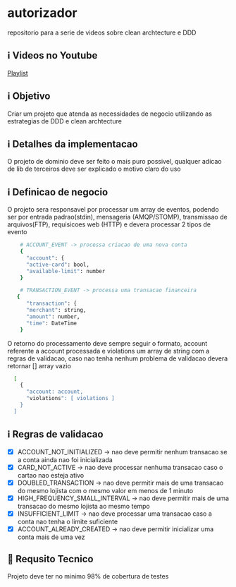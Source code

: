 # autorizador
repositorio para a serie de videos sobre clean archtecture e DDD

## :information_source: Videos no Youtube
[Playlist](https://www.youtube.com/playlist?list=PLl-Um_Xc4KnMPd5iB_ixeYTCw-eHLmG_k)

## :information_source: Objetivo
Criar um projeto que atenda as necessidades de negocio utilizando as estrategias de DDD e clean archtecture

## :information_source: Detalhes da implementacao
O projeto de dominio deve ser feito o mais puro possivel, qualquer adicao de lib de terceiros deve ser explicado o motivo claro do uso

## :information_source: Definicao de negocio
O projeto sera responsavel por processar um array de eventos, podendo ser por entrada padrao(stdin), mensageria (AMQP/STOMP), transmissao de arquivos(FTP), requisicoes web (HTTP) e devera processar 2 tipos de evento
```bash
    # ACCOUNT_EVENT -> processa criacao de uma nova conta
    {
      "account": {
      "active-card": bool,
      "available-limit": number
    }

    # TRANSACTION_EVENT -> processa uma transacao financeira
   {
      "transaction": {
      "merchant": string,
      "amount": number,
      "time": DateTime
    }
```

O retorno do processamento deve sempre seguir o formato, account referente a account processada e violations um array de string com a regras de validacao, caso nao tenha nenhum problema de validacao devera retornar [] array vazio
```bash
  [
    {
      "account: account,
      "violations": [ violations ]
    }
  ]
```

## :information_source: Regras de validacao
- [x] ACCOUNT_NOT_INITIALIZED -> nao deve permitir nenhum transacao se a conta ainda nao foi inicializada
- [x] CARD_NOT_ACTIVE -> nao deve processar nenhuma transacao caso o cartao nao esteja ativo
- [x] DOUBLED_TRANSACTION -> nao deve permitir mais de uma transacao do mesmo lojista com o mesmo valor em menos de 1 minuto
- [x] HIGH_FREQUENCY_SMALL_INTERVAL -> nao deve permitir mais de uma transacao do mesmo lojista ao mesmo tempo
- [x] INSUFFICIENT_LIMIT -> nao deve processar uma transacao caso a conta nao tenha o limite suficiente
- [x] ACCOUNT_ALREADY_CREATED -> nao deve permitir inicializar uma conta mais de uma vez

## :rocket: Requsito Tecnico
Projeto deve ter no minimo 98% de cobertura de testes
